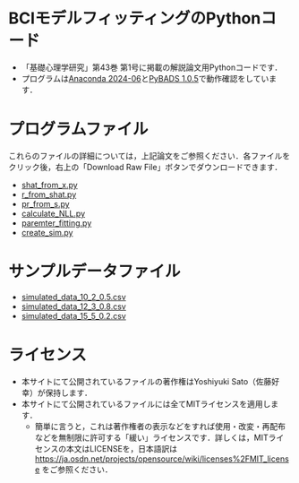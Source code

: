 # BCIモデルフィッティングのPythonコード

- 「基礎心理学研究」第43巻 第1号に掲載の解説論文用Pythonコードです．
- プログラムは[Anaconda 2024-06](https://www.anaconda.com/download/success)と[PyBADS 1.0.5](https://github.com/acerbilab/pybads)で動作確認をしています．
# プログラムファイル

これらのファイルの詳細については，上記論文をご参照ください．各ファイルをクリック後，右上の「Download Raw File」ボタンでダウンロードできます．
- [shat_from_x.py](https://github.com/YoshiSato/JPsySciIntro/blob/main/shat_from_x.py)
- [r_from_shat.py](https://github.com/YoshiSato/JPsySciIntro/blob/main/r_from_shat.py)
- [pr_from_s.py](https://github.com/YoshiSato/JPsySciIntro/blob/main/pr_from_s.py)
- [calculate_NLL.py](https://github.com/YoshiSato/JPsySciIntro/blob/main/calculate_NLL.py)
- [paremter_fitting.py](https://github.com/YoshiSato/JPsySciIntro/blob/main/paremter_fitting.py)
- [create_sim.py](https://github.com/YoshiSato/JPsySciIntro/blob/main/create_sim.py)

# サンプルデータファイル
- [simulated_data_10_2_0.5.csv](https://github.com/YoshiSato/JPsySciIntro/blob/main/simulated_data_10_2_0.5.csv)
- [simulated_data_12_3_0.8.csv](https://github.com/YoshiSato/JPsySciIntro/blob/main/simulated_data_12_3_0.8.csv)
- [simulated_data_15_5_0.2.csv](https://github.com/YoshiSato/JPsySciIntro/blob/main/simulated_data_15_5_0.2.csv)

# ライセンス

- 本サイトにて公開されているファイルの著作権はYoshiyuki Sato（佐藤好幸）が保持します．
- 本サイトにて公開されているファイルには全てMITライセンスを適用します．
  - 簡単に言うと，これは著作権者の表示などをすれば使用・改変・再配布などを無制限に許可する「緩い」ライセンスです．詳しくは，MITライセンスの本文はLICENSEを，日本語訳は https://ja.osdn.net/projects/opensource/wiki/licenses%2FMIT_license をご参照ください．

